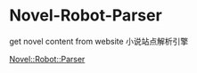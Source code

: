 Novel-Robot-Parser
==================

get novel content from website 小说站点解析引擎

[Novel::Robot::Parser](https://metacpan.org/pod/Novel::Robot::Parser)
